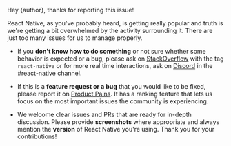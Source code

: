 Hey {author}, thanks for reporting this issue!

React Native, as you've probably heard, is getting really popular and truth is we're getting a bit overwhelmed by the activity surrounding it. There are just too many issues for us to manage properly.

- If you **don't know how to do something** or not sure whether some behavior is expected or a bug, please ask on [StackOverflow](http://stackoverflow.com/questions/tagged/react-native) with the tag `react-native` or for more real time interactions, ask on [Discord](https://discord.gg/0ZcbPKXt5bZjGY5n) in the #react-native channel.

- If this is a **feature request or a bug** that you would like to be fixed, please report it on [Product Pains](https://productpains.com/product/react-native/). It has a ranking feature that lets us focus on the most important issues the community is experiencing.

- We welcome clear issues and PRs that are ready for in-depth discussion. Please provide **screenshots** where appropriate and always mention the **version** of React Native you're using. Thank you for your contributions!
